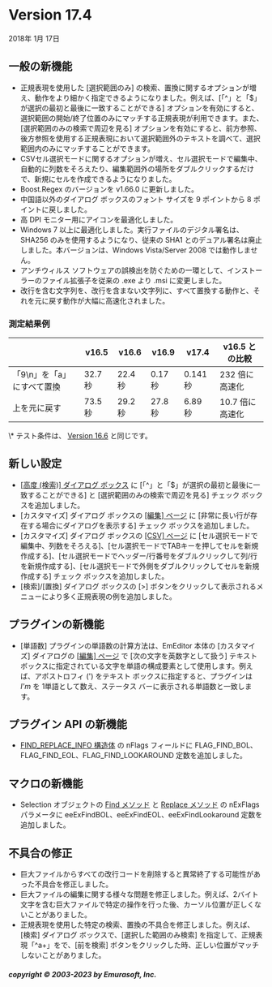 # Version 17.4

2018年 1月 17日

## 一般の新機能

- 正規表現を使用した \[選択範囲のみ\] の検索、置換に関するオプションが増え、動作をより細かく指定できるようになりました。例えば、\[「^」と「$」が選択の最初と最後に一致することができる\] オプションを有効にすると、選択範囲の開始/終了位置のみにマッチする正規表現が利用できます。また、\[選択範囲のみの検索で周辺を見る\] オプションを有効にすると、前方参照、後方参照を使用する正規表現において選択範囲外のテキストを調べて、選択範囲内のみにマッチすることができます。
- CSVセル選択モードに関するオプションが増え、セル選択モードで編集中、自動的に列数をそろえたり、編集範囲外の場所をダブルクリックするだけで、新規にセルを作成できるようになりました。
- Boost.Regex のバージョンを v1.66.0 に更新しました。
- 中国語以外のダイアログ ボックスのフォント サイズを 9 ポイントから 8 ポイントに戻しました。
- 高 DPI モニター用にアイコンを最適化しました。
- Windows 7 以上に最適化しました。実行ファイルのデジタル署名は、SHA256 のみを使用するようになり、従来の SHA1 とのデュアル署名は廃止しました。本バージョンは、Windows Vista/Server 2008 では動作しません。
- アンチウィルス ソフトウェアの誤検出を防ぐための一環として、インストーラーのファイル拡張子を従来の .exe より .msi に変更しました。
- 改行を含む文字列を、改行を含まない文字列に、すべて置換する動作と、それを元に戻す動作が大幅に高速化されました。

### 測定結果例

|  | v16.5 | v16.6 | v16.9 | v17.4 | v16.5 との比較 |
| --- | --- | --- | --- | --- | --- |
| 「9\\n」を「a」にすべて置換 | 32.7 秒 | 22.4 秒 | 0.17 秒 | 0.141 秒 | 232 倍に高速化 |
| 上を元に戻す | 73.5 秒 | 29.2 秒 | 27.8 秒 | 6.89 秒 | 10.7 倍に高速化 |

\\* テスト条件は、 [Version 16.6](v16_6) と同じです。

## 新しい設定

- [\[高度 (検索)\] ダイアログ ボックス](../dlg/advanced/index) に \[「^」と「$」が選択の最初と最後に一致することができる\] と \[選択範囲のみの検索で周辺を見る\] チェック ボックスを追加しました。
- \[カスタマイズ\] ダイアログ ボックスの [\[編集\] ページ](../dlg/customize/edit/index) に \[非常に長い行が存在する場合にダイアログを表示する\] チェック ボックスを追加しました。
- \[カスタマイズ\] ダイアログ ボックスの [\[CSV\] ページ](../dlg/customize/csv/index) に \[セル選択モードで編集中、列数をそろえる\]、\[セル選択モードでTABキーを押してセルを新規作成する\]、\[セル選択モードでヘッダー/行番号をダブルクリックして列/行を新規作成する\]、\[セル選択モードで外側をダブルクリックしてセルを新規作成する\] チェック ボックスを追加しました。
- \[検索\]/\[置換\] ダイアログ ボックスの \[>\] ボタンをクリックして表示されるメニューにより多く正規表現の例を追加しました。

## プラグインの新機能

- \[単語数\] プラグインの単語数の計算方法は、EmEditor 本体の \[カスタマイズ\] ダイアログの [\[編集\] ページ](../dlg/customize/edit/index) で \[次の文字を英数字として扱う\] テキスト ボックスに指定されている文字を単語の構成要素として使用します。例えば、アポストロフィ (') をテキスト ボックスに指定すると、プラグインは _I'm_ を 1単語として数え、ステータス バーに表示される単語数と一致します。

## プラグイン API の新機能

- [FIND\_REPLACE\_INFO 構造体](../plugin/structure/find_replace_info) の nFlags フィールドに FLAG\_FIND\_BOL、FLAG\_FIND\_EOL、FLAG\_FIND\_LOOKAROUND 定数を追加しました。

## マクロの新機能

- Selection オブジェクトの [Find メソッド](../macro/selection/selection_find) と [Replace メソッド](../macro/selection/selection_replace) の nExFlags パラメータに eeExFindBOL、eeExFindEOL、eeExFindLookaround 定数を追加しました。

## 不具合の修正

- 巨大ファイルからすべての改行コードを削除すると異常終了する可能性があった不具合を修正しました。
- 巨大ファイルの編集に関する様々な問題を修正しました。例えば、2バイト文字を含む巨大ファイルで特定の操作を行った後、カーソル位置が正しくないことがありました。
- 正規表現を使用した特定の検索、置換の不具合を修正しました。例えば、\[検索\] ダイアログ ボックスで、\[選択した範囲のみ検索\] を指定して、正規表現「^a+」をで、\[前を検索\] ボタンをクリックした時、正しい位置がマッチしないことがありました。

##### copyright © 2003-2023 by Emurasoft, Inc.
